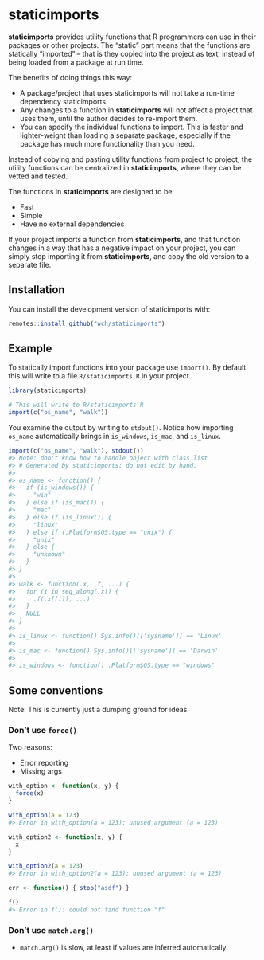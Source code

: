 
<!-- README.md is generated from README.Rmd. Please edit that file -->

# staticimports

<!-- badges: start -->
<!-- badges: end -->

**staticimports** provides utility functions that R programmers can use
in their packages or other projects. The “static” part means that the
functions are statically “imported” – that is they copied into the
project as text, instead of being loaded from a package at run time.

The benefits of doing things this way:

-   A package/project that uses staticimports will not take a run-time
    dependency staticimports.
-   Any changes to a function in **staticimports** will not affect a
    project that uses them, until the author decides to re-import them.
-   You can specify the individual functions to import. This is faster
    and lighter-weight than loading a separate package, especially if
    the package has much more functionality than you need.

Instead of copying and pasting utility functions from project to
project, the utility functions can be centralized in **staticimports**,
where they can be vetted and tested.

The functions in **staticimports** are designed to be:

-   Fast
-   Simple
-   Have no external dependencies

If your project imports a function from **staticimports**, and that
function changes in a way that has a negative impact on your project,
you can simply stop importing it from **staticimports**, and copy the
old version to a separate file.

## Installation

You can install the development version of staticimports with:

``` r
remotes::install_github("wch/staticimports")
```

## Example

To statically import functions into your package use `import()`. By
default this will write to a file `R/staticimports.R` in your project.

``` r
library(staticimports)

# This will write to R/staticimports.R
import(c("os_name", "walk"))
```

You examine the output by writing to `stdout()`. Notice how importing
`os_name` automatically brings in `is_windows`, `is_mac`, and
`is_linux`.

``` r
import(c("os_name", "walk"), stdout())
#> Note: don't know how to handle object with class list
#> # Generated by staticimports; do not edit by hand.
#> 
#> os_name <- function() {
#>   if (is_windows()) {
#>     "win"
#>   } else if (is_mac()) {
#>     "mac"
#>   } else if (is_linux()) {
#>     "linux"
#>   } else if (.Platform$OS.type == "unix") {
#>     "unix"
#>   } else {
#>     "unknown"
#>   }
#> }
#> 
#> walk <- function(.x, .f, ...) {
#>   for (i in seq_along(.x)) {
#>     .f(.x[[i]], ...)
#>   }
#>   NULL
#> }
#> 
#> is_linux <- function() Sys.info()[['sysname']] == 'Linux'
#> 
#> is_mac <- function() Sys.info()[['sysname']] == 'Darwin'
#> 
#> is_windows <- function() .Platform$OS.type == "windows"
```

## Some conventions

Note: This is currently just a dumping ground for ideas.

### Don’t use `force()`

Two reasons:

-   Error reporting
-   Missing args

``` r
with_option <- function(x, y) {
  force(x)
}

with_option(a = 123)
#> Error in with_option(a = 123): unused argument (a = 123)

with_option2 <- function(x, y) {
  x
}

with_option2(a = 123)
#> Error in with_option2(a = 123): unused argument (a = 123)

err <- function() { stop("asdf") }

f()
#> Error in f(): could not find function "f"
```

### Don’t use `match.arg()`

-   `match.arg()` is slow, at least if values are inferred
    automatically.
